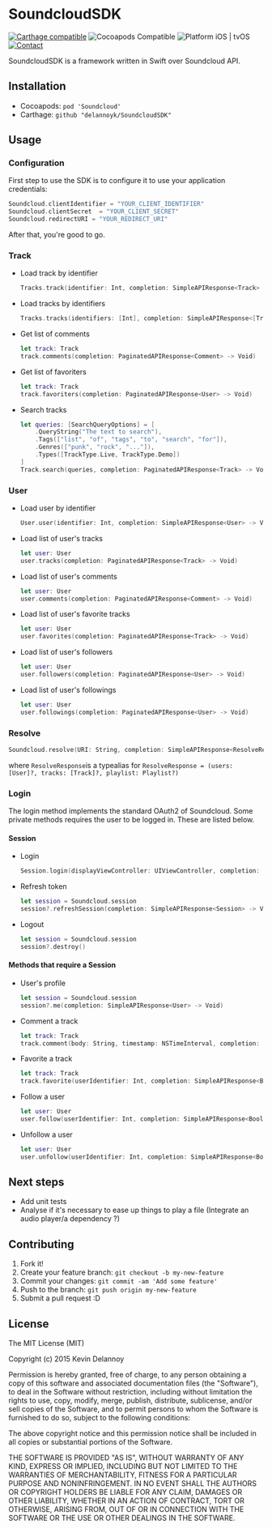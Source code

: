 SoundcloudSDK
=============
[![Carthage compatible](https://img.shields.io/badge/Carthage-compatible-4BC51D.svg?style=flat)](https://github.com/Carthage/Carthage)
![Cocoapods Compatible](https://img.shields.io/cocoapods/v/Soundcloud.svg)
![Platform iOS | tvOS](https://img.shields.io/badge/platform-iOS%20%7C%20tvOS-lightgrey.svg)
[![Contact](https://img.shields.io/badge/contact-%40kdelannoy-blue.svg)](https://twitter.com/kdelannoy)

SoundcloudSDK is a framework written in Swift over Soundcloud API.

## Installation

* Cocoapods: `pod 'Soundcloud'`
* Carthage: `github "delannoyk/SoundcloudSDK"`

## Usage

### Configuration

First step to use the SDK is to configure it to use your application credentials:

```swift
Soundcloud.clientIdentifier = "YOUR_CLIENT_IDENTIFIER"
Soundcloud.clientSecret  = "YOUR_CLIENT_SECRET"
Soundcloud.redirectURI = "YOUR_REDIRECT_URI"
```
After that, you're good to go.

### Track

* Load track by identifier

    ```swift
    Tracks.track(identifier: Int, completion: SimpleAPIResponse<Track> -> Void)
    ```
* Load tracks by identifiers

    ```swift
    Tracks.tracks(identifiers: [Int], completion: SimpleAPIResponse<[Track]> -> Void)
    ```
* Get list of comments

    ```swift
    let track: Track
    track.comments(completion: PaginatedAPIResponse<Comment> -> Void)
    ```
* Get list of favoriters

    ```swift
    let track: Track
    track.favoriters(completion: PaginatedAPIResponse<User> -> Void)
    ```
    
* Search tracks

    ```swift
    let queries: [SearchQueryOptions] = [
        .QueryString("The text to search"),
        .Tags(["list", "of", "tags", "to", "search", "for"]),
        .Genres(["punk", "rock", "..."]),
        .Types([TrackType.Live, TrackType.Demo])
    ]
    Track.search(queries, completion: PaginatedAPIResponse<Track> -> Void)
    ```

### User

* Load user by identifier

    ```swift
    User.user(identifier: Int, completion: SimpleAPIResponse<User> -> Void)
    ```
* Load list of user's tracks

    ```swift
    let user: User
    user.tracks(completion: PaginatedAPIResponse<Track> -> Void)
    ```
* Load list of user's comments

    ```swift
    let user: User
    user.comments(completion: PaginatedAPIResponse<Comment> -> Void)
    ```
* Load list of user's favorite tracks

    ```swift
    let user: User
    user.favorites(completion: PaginatedAPIResponse<Track> -> Void)
    ```
* Load list of user's followers

    ```swift
    let user: User
    user.followers(completion: PaginatedAPIResponse<User> -> Void)
    ```
* Load list of user's followings

    ```swift
    let user: User
    user.followings(completion: PaginatedAPIResponse<User> -> Void)
    ```

### Resolve

```swift
Soundcloud.resolve(URI: String, completion: SimpleAPIResponse<ResolveResponse> -> Void)
```
where `ResolveResponse`is a typealias for `ResolveResponse = (users: [User]?, tracks: [Track]?, playlist: Playlist?)`

### Login

The login method implements the standard OAuth2 of Soundcloud. Some private methods requires the user to be logged in. These are listed below.

#### Session

* Login

    ```swift
    Session.login(displayViewController: UIViewController, completion: SimpleAPIResponse<Session> -> Void)
    ```
* Refresh token

    ```swift
    let session = Soundcloud.session
    session?.refreshSession(completion: SimpleAPIResponse<Session> -> Void)
    ```
* Logout

    ```swift
    let session = Soundcloud.session
    session?.destroy()
    ```

#### Methods that require a Session
* User's profile

    ```swift
    let session = Soundcloud.session
    session?.me(completion: SimpleAPIResponse<User> -> Void)
    ```
* Comment a track

    ```swift
    let track: Track
    track.comment(body: String, timestamp: NSTimeInterval, completion: SimpleAPIResponse<Comment> -> Void)
    ```
* Favorite a track

    ```swift
    let track: Track
    track.favorite(userIdentifier: Int, completion: SimpleAPIResponse<Bool> -> Void)
    ```
* Follow a user

    ```swift
    let user: User
    user.follow(userIdentifier: Int, completion: SimpleAPIResponse<Bool> -> Void)
    ```
* Unfollow a user

    ```swift
    let user: User
    user.unfollow(userIdentifier: Int, completion: SimpleAPIResponse<Bool> -> Void)
    ```

## Next steps

* Add unit tests
* Analyse if it's necessary to ease up things to play a file (Integrate an audio player/a dependency ?)

## Contributing

1. Fork it!
2. Create your feature branch: `git checkout -b my-new-feature`
3. Commit your changes: `git commit -am 'Add some feature'`
4. Push to the branch: `git push origin my-new-feature`
5. Submit a pull request :D

## License

The MIT License (MIT)

Copyright (c) 2015 Kevin Delannoy

Permission is hereby granted, free of charge, to any person obtaining a copy
of this software and associated documentation files (the "Software"), to deal
in the Software without restriction, including without limitation the rights
to use, copy, modify, merge, publish, distribute, sublicense, and/or sell
copies of the Software, and to permit persons to whom the Software is
furnished to do so, subject to the following conditions:

The above copyright notice and this permission notice shall be included in all
copies or substantial portions of the Software.

THE SOFTWARE IS PROVIDED "AS IS", WITHOUT WARRANTY OF ANY KIND, EXPRESS OR
IMPLIED, INCLUDING BUT NOT LIMITED TO THE WARRANTIES OF MERCHANTABILITY,
FITNESS FOR A PARTICULAR PURPOSE AND NONINFRINGEMENT. IN NO EVENT SHALL THE
AUTHORS OR COPYRIGHT HOLDERS BE LIABLE FOR ANY CLAIM, DAMAGES OR OTHER
LIABILITY, WHETHER IN AN ACTION OF CONTRACT, TORT OR OTHERWISE, ARISING FROM,
OUT OF OR IN CONNECTION WITH THE SOFTWARE OR THE USE OR OTHER DEALINGS IN THE
SOFTWARE.
